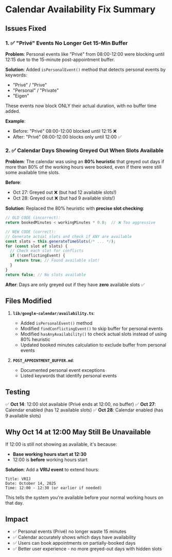 # Calendar Availability Fix Summary

## Issues Fixed

### 1. ✅ "Privé" Events No Longer Get 15-Min Buffer

**Problem**: Personal events like "Privé" from 08:00-12:00 were blocking until 12:15 due to the 15-minute post-appointment buffer.

**Solution**: Added `isPersonalEvent()` method that detects personal events by keywords:
- "Privé" / "Prive"
- "Personal" / "Private"
- "Eigen"

These events now block ONLY their actual duration, with no buffer time added.

**Example**:
- Before: "Privé" 08:00-12:00 blocked until 12:15 ❌
- After: "Privé" 08:00-12:00 blocks only until 12:00 ✅

### 2. ✅ Calendar Days Showing Greyed Out When Slots Available

**Problem**: The calendar was using an **80% heuristic** that greyed out days if more than 80% of the working hours were booked, even if there were still some available time slots.

**Before**:
- Oct 27: Greyed out ❌ (but had 12 available slots!)
- Oct 28: Greyed out ❌ (but had 9 available slots!)

**Solution**: Replaced the 80% heuristic with **precise slot checking**:
```typescript
// OLD CODE (incorrect):
return bookedMinutes < workingMinutes * 0.8;  // ❌ Too aggressive

// NEW CODE (correct):
// Generate actual slots and check if ANY are available
const slots = this.generateTimeSlots(/* ... */);
for (const slot of slots) {
  // Check each slot for conflicts
  if (!conflictingEvent) {
    return true; // Found available slot!
  }
}
return false; // No slots available
```

**After**: Days are only greyed out if they have **zero** available slots ✅

## Files Modified

1. **`lib/google-calendar/availability.ts`**:
   - Added `isPersonalEvent()` method
   - Modified `findConflictingEvent()` to skip buffer for personal events
   - Modified `hasAnyAvailability()` to check actual slots instead of using 80% heuristic
   - Updated booked minutes calculation to exclude buffer from personal events

2. **`POST_APPOINTMENT_BUFFER.md`**:
   - Documented personal event exceptions
   - Listed keywords that identify personal events

## Testing

✅ **Oct 14**: 12:00 slot available (Privé ends at 12:00, no buffer)
✅ **Oct 27**: Calendar enabled (has 12 available slots)
✅ **Oct 28**: Calendar enabled (has 9 available slots)

## Why Oct 14 at 12:00 May Still Be Unavailable

If 12:00 is still not showing as available, it's because:
- **Base working hours start at 12:30**
- 12:00 is **before** working hours start

**Solution**: Add a **VRIJ event** to extend hours:
```
Title: VRIJ
Date: October 14, 2025
Time: 12:00 - 12:30 (or earlier if needed)
```

This tells the system you're available before your normal working hours on that day.

## Impact

- ✅ Personal events (Privé) no longer waste 15 minutes
- ✅ Calendar accurately shows which days have availability
- ✅ Users can book appointments on partially-booked days
- ✅ Better user experience - no more greyed-out days with hidden slots






